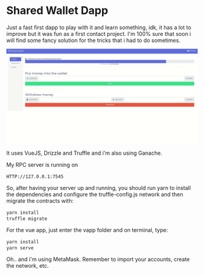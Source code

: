 # Shared Wallet Dapp

Just a fast first dapp to play with it and learn something, idk, it has a lot to improve but it was fun as a first contact project. I'm 100% sure that soon i will find some fancy solution for the tricks that i had to do sometimes.

![Shared Wallet Demo](img/show.gif)

It uses VueJS, Drizzle and Truffle and i'm also using Ganache.

My RPC server is running on

```
HTTP://127.0.0.1:7545
```

So, after having your server up and running, you should run yarn to install the dependencies and configure the truffle-config.js network and then migrate the contracts with:

```
yarn install
truffle migrate
```

For the vue app, just enter the vapp folder and on terminal, type:

```
yarn install
yarn serve
```

Oh.. and i'm using MetaMask. Remember to import your accounts, create the network, etc.
